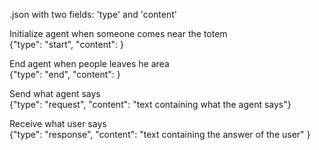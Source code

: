 .json with two fields: 'type' and 'content'

Initialize agent when someone comes near the totem  
{"type": "start", "content": }

End agent when people leaves he area  
{"type": "end", "content": }

Send what agent says  
{"type": "request", "content": "text containing what the agent says"}

Receive what user says  
{"type": "response", "content": "text containing the answer of the user" }
